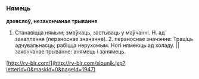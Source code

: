 ### Нямець
**дзеяслоў, незакончанае трыванне**

1. Станавіцца нямым; змаўкаць, застываць у маўчанні. Н. ад захаплення (пераноснае значэнне). 2. пераноснае значэнне: Траціць адчувальнасць; рабіцца нерухомым. Ногі нямеюць ад холаду. || закончанае трыванне: анямець і занямець.

<a rel="author">[http://rv-blr.com/](http://rv-blr.com/slounik.jsp?letterId=0&maskId=0&pageId=1947)</a>
